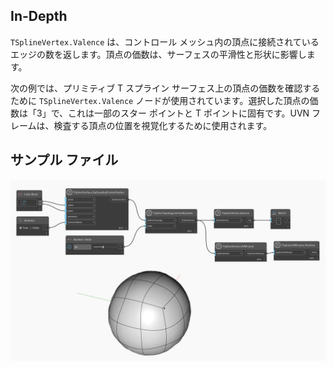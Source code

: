 ## In-Depth
`TSplineVertex.Valence` は、コントロール メッシュ内の頂点に接続されているエッジの数を返します。頂点の価数は、サーフェスの平滑性と形状に影響します。

次の例では、プリミティブ T スプライン サーフェス上の頂点の価数を確認するために `TSplineVertex.Valence` ノードが使用されています。選択した頂点の価数は「3」で、これは一部のスター ポイントと T ポイントに固有です。UVN フレームは、検査する頂点の位置を視覚化するために使用されます。

## サンプル ファイル

![Example](./Autodesk.DesignScript.Geometry.TSpline.TSplineVertex.Valence_img.jpg)
